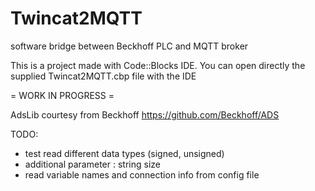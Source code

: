 # Twincat2MQTT
software bridge between Beckhoff PLC and MQTT broker

This is a project made with Code::Blocks IDE.
You can open directly the supplied Twincat2MQTT.cbp file with the IDE

= WORK IN PROGRESS =

AdsLib courtesy from Beckhoff https://github.com/Beckhoff/ADS 

TODO:
 - test read different data types (signed, unsigned)
 - additional parameter : string size
 - read variable names and connection info from config file

